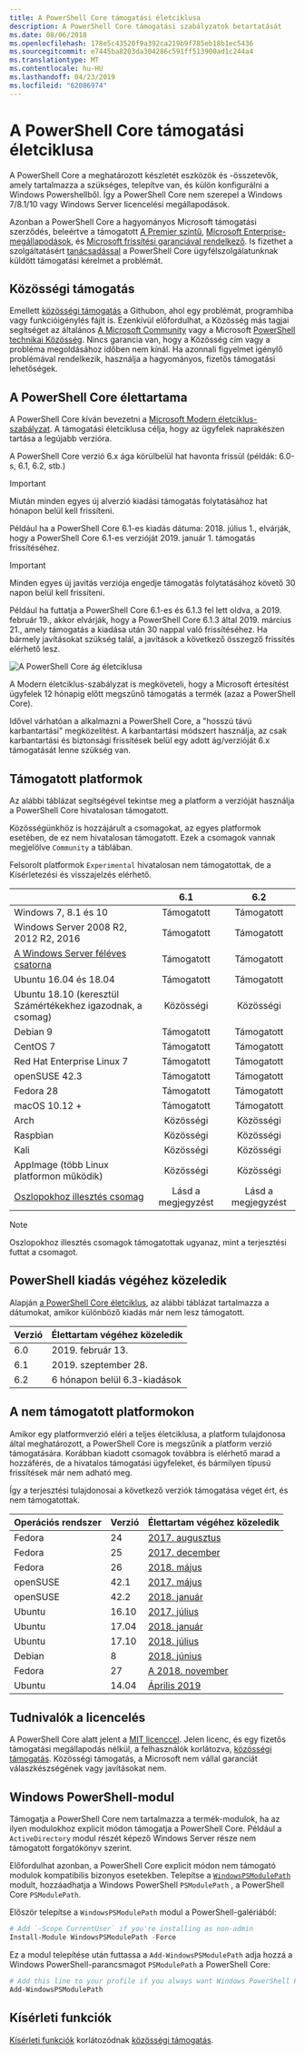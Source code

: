 ```yaml
---
title: A PowerShell Core támogatási életciklusa
description: A PowerShell Core támogatási szabályzatok betartatását
ms.date: 08/06/2018
ms.openlocfilehash: 178e5c43520f9a392ca219b9f785eb18b1ec5436
ms.sourcegitcommit: e7445ba8203da304286c591ff513900ad1c244a4
ms.translationtype: MT
ms.contentlocale: hu-HU
ms.lasthandoff: 04/23/2019
ms.locfileid: "62086974"
---
```

# <a name="powershell-core-support-lifecycle"></a>A PowerShell Core támogatási életciklusa

A PowerShell Core a meghatározott készletét eszközök és -összetevők, amely tartalmazza a szükséges, telepítve van, és külön konfigurálni a Windows Powershellből.
Így a PowerShell Core nem szerepel a Windows 7/8.1/10 vagy Windows Server licencelési megállapodások.

Azonban a PowerShell Core a hagyományos Microsoft támogatási szerződés, beleértve a támogatott [A Premier szintű][], [Microsoft Enterprise-megállapodások][enterprise-agreement], és [Microsoft frissítési garanciával rendelkező][assurance].
Is fizethet a szolgáltatásért [tanácsadással][] a PowerShell Core ügyfélszolgálatunknak küldött támogatási kérelmet a problémát.

## <a name="community-support"></a>Közösségi támogatás

Emellett [közösségi támogatás][] a Githubon, ahol egy problémát, programhiba vagy funkcióigénylés fájlt is.
Ezenkívül előfordulhat, a Közösség más tagjai segítséget az általános [A Microsoft Community][] vagy a Microsoft [PowerShell technikai Közösség][].
Nincs garancia van, hogy a Közösség cím vagy a probléma megoldásához időben nem kínál.
Ha azonnali figyelmet igénylő problémával rendelkezik, használja a hagyományos, fizetős támogatási lehetőségek.

## <a name="lifecycle-of-powershell-core"></a>A PowerShell Core élettartama

A PowerShell Core kíván bevezetni a [Microsoft Modern életciklus-szabályzat][modern].
A támogatási életciklusa célja, hogy az ügyfelek naprakészen tartása a legújabb verzióra.

A PowerShell Core verzió 6.x ága körülbelül hat havonta frissül (példák: 6.0-s, 6.1, 6.2, stb.)

> [!IMPORTANT]
> Miután minden egyes új alverzió kiadási támogatás folytatásához hat hónapon belül kell frissíteni.

Például ha a PowerShell Core 6.1-es kiadás dátuma: 2018. július 1., elvárják, hogy a PowerShell Core 6.1-es verzióját 2019. január 1. támogatás frissítéséhez.

> [!IMPORTANT]
> Minden egyes új javítás verziója engedje támogatás folytatásához követő 30 napon belül kell frissíteni.

Például ha futtatja a PowerShell Core 6.1-es és 6.1.3 fel lett oldva, a 2019. február 19., akkor elvárják, hogy a PowerShell Core 6.1.3 által 2019. március 21., amely támogatás a kiadása után 30 nappal való frissítéséhez.
Ha bármely javításokat szükség talál, a javítások a következő összegző frissítés elérhető lesz.

![A PowerShell Core ág életciklusa][lifecycle-chart]

A Modern életciklus-szabályzat is megköveteli, hogy a Microsoft értesítést ügyfelek 12 hónapig előtt megszűnő támogatás a termék (azaz a PowerShell Core).

Idővel várhatóan a alkalmazni a PowerShell Core, a "hosszú távú karbantartási" megközelítést.
A karbantartási módszert használja, az csak karbantartási és biztonsági frissítések belül egy adott ág/verzióját 6.x támogatását lenne szükség van.

## <a name="supported-platforms"></a>Támogatott platformok

Az alábbi táblázat segítségével tekintse meg a platform a verzióját használja a PowerShell Core hivatalosan támogatott.

Közösségünkhöz is hozzájárult a csomagokat, az egyes platformok esetében, de ez nem hivatalosan támogatott.
Ezek a csomagok vannak megjelölve `Community` a táblában.

Felsorolt platformok `Experimental` hivatalosan nem támogatottak, de a Kísérletezési és visszajelzés elérhető.

|                                                   | 6.1         | 6.2         |
|---------------------------------------------------|:-----------:|:-----------:|
| Windows 7, 8.1 és 10                            | Támogatott   | Támogatott   |
| Windows Server 2008 R2, 2012 R2, 2016             | Támogatott   | Támogatott   |
| [A Windows Server féléves csatorna][semi-annual] | Támogatott   | Támogatott   |
| Ubuntu 16.04 és 18.04                            | Támogatott   | Támogatott   |
| Ubuntu 18.10 (keresztül Számértékekhez igazodnak, a csomag)                   | Közösségi   | Közösségi   |
| Debian 9                                          | Támogatott   | Támogatott   |
| CentOS 7                                          | Támogatott   | Támogatott   |
| Red Hat Enterprise Linux 7                        | Támogatott   | Támogatott   |
| openSUSE 42.3                                     | Támogatott   | Támogatott   |
| Fedora 28                                         | Támogatott   | Támogatott   |
| macOS 10.12 +                                      | Támogatott   | Támogatott   |
| Arch                                              | Közösségi   | Közösségi   |
| Raspbian                                          | Közösségi   | Közösségi   |
| Kali                                              | Közösségi   | Közösségi   |
| AppImage (több Linux platformon működik)     | Közösségi   | Közösségi   |
| [Oszlopokhoz illesztés csomag](https://snapcraft.io/powershell)   | Lásd a megjegyzést    | Lásd a megjegyzést    |

> [!NOTE]
> Oszlopokhoz illesztés csomagok támogatottak ugyanaz, mint a terjesztési futtat a csomagot.

## <a name="powershell-release-end-of-life"></a>PowerShell kiadás végéhez közeledik

Alapján [a PowerShell Core életciklus](#lifecycle-of-powershell-core), az alábbi táblázat tartalmazza a dátumokat, amikor különböző kiadás már nem lesz támogatott.

| Verzió | Élettartam végéhez közeledik                   |
|---------|-------------------------------|
| 6.0     | 2019. február 13.             |
| 6.1     | 2019. szeptember 28.            |
| 6.2     | 6 hónapon belül 6.3-kiadások   |

## <a name="platforms-which-are-out-of-support"></a>A nem támogatott platformokon

Amikor egy platformverzió eléri a teljes életciklusa, a platform tulajdonosa által meghatározott, a PowerShell Core is megszűnik a platform verzió támogatására.
Korábban kiadott csomagok továbbra is elérhető marad a hozzáférés, de a hivatalos támogatási ügyfeleket, és bármilyen típusú frissítések már nem adható meg.

Így a terjesztési tulajdonosai a következő verziók támogatása véget ért, és nem támogatottak.

| Operációs rendszer       | Verzió | Élettartam végéhez közeledik                                                                                 |
|----------|---------|---------------------------------------------------------------------------------------------|
| Fedora   | 24      | [2017. augusztus](https://fedoramagazine.org/fedora-24-eol/)                                    |
| Fedora   | 25      | [2017. december](https://fedoramagazine.org/fedora-25-end-life/)                             |
| Fedora   | 26      | [2018. május](https://fedoramagazine.org/fedora-26-end-life/)                                  |
| openSUSE | 42.1    | [2017. május](https://lists.opensuse.org/opensuse-security-announce/2017-05/msg00053.html)     |
| openSUSE | 42.2    | [2018. január](https://lists.opensuse.org/opensuse-security-announce/2017-11/msg00066.html) |
| Ubuntu   | 16.10   | [2017. július](https://lists.ubuntu.com/archives/ubuntu-announce/2017-July/000223.html)        |
| Ubuntu   | 17.04   | [2018. január](https://lists.ubuntu.com/archives/ubuntu-announce/2018-January.txt)          |
| Ubuntu   | 17.10   | [2018. július](https://lists.ubuntu.com/archives/ubuntu-announce/2018-July/000232.html)        |
| Debian   | 8       | [2018. június](https://lists.debian.org/debian-security-announce/2018/msg00132.html)           |
| Fedora   | 27      | [A 2018. november](https://fedoramagazine.org/fedora-27-end-of-life/)                          |
| Ubuntu   | 14.04   | [Április 2019](https://wiki.ubuntu.com/Releases)                                              |

## <a name="notes-on-licensing"></a>Tudnivalók a licencelés

A PowerShell Core alatt jelent a [MIT licenccel][].
Jelen licenc, és egy fizetős támogatási megállapodás nélkül, a felhasználók korlátozva, [közösségi támogatás][].
Közösségi támogatás, a Microsoft nem vállal garanciát válaszkészségének vagy javításokat nem.

## <a name="windows-powershell-module"></a>Windows PowerShell-modul

Támogatja a PowerShell Core nem tartalmazza a termék-modulok, ha az ilyen modulokhoz explicit módon támogatja a PowerShell Core.
Például a `ActiveDirectory` modul részét képező Windows Server része nem támogatott forgatókönyv szerint.

Előfordulhat azonban, a PowerShell Core explicit módon nem támogató modulok kompatibilis bizonyos esetekben.
Telepítse a [ `WindowsPSModulePath` ][] modult, hozzáadhatja a Windows PowerShell `PSModulePath` , a PowerShell Core `PSModulePath`.

Először telepítse a `WindowsPSModulePath` modul a PowerShell-galériából:

```powershell
# Add `-Scope CurrentUser` if you're installing as non-admin
Install-Module WindowsPSModulePath -Force
```

Ez a modul telepítése után futtassa a `Add-WindowsPSModulePath` adja hozzá a Windows PowerShell-parancsmagot `PSModulePath` a PowerShell Core:

```powershell
# Add this line to your profile if you always want Windows PowerShell PSModulePath
Add-WindowsPSModulePath
```

## <a name="experimental-features"></a>Kísérleti funkciók

[Kísérleti funkciók][] korlátozódnak [közösségi támogatás](#community-support).

[A Premier szintű]: https://www.microsoft.com/en-us/microsoftservices/support.aspx
[enterprise-agreement]: https://www.microsoft.com/en-us/licensing/licensing-programs/enterprise.aspx
[assurance]: https://www.microsoft.com/en-us/licensing/licensing-programs/software-assurance-default.aspx
[Közösségi támogatás]: https://github.com/powershell/powershell/issues
[A Microsoft Community]: https://answers.microsoft.com/
[PowerShell technikai Közösség]: https://techcommunity.microsoft.com/t5/PowerShell/ct-p/WindowsPowerShell
[tanácsadással]: https://support.microsoft.com/assistedsupportproducts
[modern]: https://support.microsoft.com/help/30881/modern-lifecycle-policy
[lifecycle-chart]: ./images/modern-lifecycle.png
[semi-annual]: https://docs.microsoft.com/windows-server/get-started/semi-annual-channel-overview
[MIT licenccel]: https://github.com/PowerShell/PowerShell/blob/master/LICENSE.txt
[`WindowsPSModulePath`]: https://www.powershellgallery.com/packages/WindowsPSModulePath/
[Kísérleti funkciók]: /powershell/module/microsoft.powershell.core/about/about_powershell_config?view=powershell-6#experimentalfeatures
